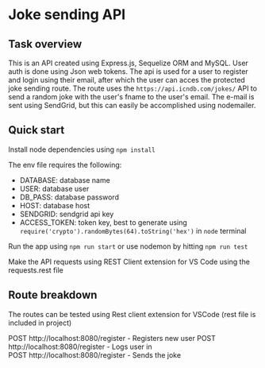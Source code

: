 # Joke sending API
## Task overview
This is an API created using Express.js, Sequelize ORM and MySQL. User auth is done using Json web tokens. The api is used for a user to register and login using their email, after which the user can acces the protected joke sending route. The route uses the ```https://api.icndb.com/jokes/``` API to send a random joke with the user's fname to the user's email. The e-mail is sent using SendGrid, but this can easily be accomplished using nodemailer.

## Quick start
Install node dependencies using ```npm install```      
   
The env file requires the following:  
* DATABASE: database name
* USER: database user  
* DB_PASS: database password
* HOST: database host
* SENDGRID: sendgrid api key
* ACCESS_TOKEN: token key, best to generate using ```require('crypto').randomBytes(64).toString('hex')``` in ```node``` terminal
   
Run the app using ```npm run start``` or use nodemon by hitting ```npm run test```   
  
Make the API requests using REST Client extension for VS Code using the requests.rest file

## Route breakdown
The routes can be tested using Rest client extension for VSCode (rest file is included in project)   
    
POST http://localhost:8080/register - Registers new user 
POST http://localhost:8080/register - Logs user in  
POST http://localhost:8080/register - Sends the joke   


